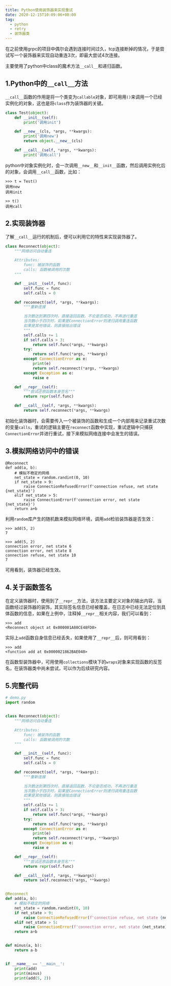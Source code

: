 ```yaml
---
title: Python使用装饰器来实现重试
date: 2020-12-15T10:09:06+08:00
tag: 
  - python
  - retry
  - 装饰器类
---
```


在之前使用grpc的项目中偶尔会遇到连接时间过久，tcp连接断掉的情况，于是尝试写一个装饰器来实现自动重连3次，即最大尝试4次连接。

主要使用了python中class的魔术方法`__call__`和递归函数。

## 1.Python中的`__call__`方法

`__call__`函数的作用是将一个类变为`callable`对象，即可用用`()`来调用一个已经实例化的对象，这也是将`class`作为装饰器的关键。

```python
class Test(object):
    def __init__(self):
        print('调用init')

    def __new__(cls, *args, **kwargs):
        print('调用new')
        return object.__new__(cls)

    def __call__(self, *args, **kwargs):
        print('调用call')
```

python中对象实例化时，会一次调用`__new__`和`__init__`函数，然后调用实例化后的对象，会调用`__call__`函数，比如：

```pow
>>> t = Test()
调用new
调用init

>> t()
调用call
```

## 2.实现装饰器

了解`__call__`运行的机制后，便可以利用它的特性来实现装饰器了。

```py
class Reconnect(object):
    """网络访问自动重连

    Attributes:
        func: 被装饰的函数
        calls: 函数被调用的次数
    """

    def __init__(self, func):
        self.func = func
        self.calls = 0

    def reconnect(self, *args, **kwargs):
        """重新连接

        当次数达到第四次时，直接返回函数，不论是否成功，不再进行重连
        当次数小于四次时，如果是ConnectionError则递归调用重连函数
        如果是其他错误，则直接抛出错误
        """
        self.calls += 1
        if self.calls > 3:
            return self.func(*args, **kwargs)
        try:
            return self.func(*args, **kwargs)
        except ConnectionError as e:
            print(e)
            return self.reconnect(*args, **kwargs)
        except Exception as e:
            raise e

    def __repr__(self):
        """尝试还原函数本身签名"""
        return repr(self.func)

    def __call__(self, *args, **kwargs):
        return self.reconnect(*args, **kwargs)

```

初始化装饰器时，会需要传入一个被装饰的函数和生成一个内部用来记录重试次数的变量`calls`，重试的逻辑主要在`reconnect`函数中实现，重试逻辑中只捕获`ConnectionError`并进行重试，接下来模拟网络连接中会发生的错误。

## 3.模拟网络访问中的错误

```
@Reconnect
def add(a, b):
    # 模拟不稳定的网络
    net_state = random.randint(0, 10)
    if net_state > 9:
        raise ConnectionRefusedError(f'connection refuse, net state {net_state}')
    elif net_state > 5:
        raise ConnectionError(f'connection error, net state {net_state}')
    return a+b
```

利用`random`库产生的随机数来模拟网络环境，调用`add`检验装饰器是否生效：

```pow
>>> add(5, 2)
7

>>> add(5, 2)
connection error, net state 6
connection error, net state 8
connection refuse, net state 10
7
```

可用看到，装饰器已经生效。

## 4.关于函数签名

在定义装饰器时，使用到了`__repr__`方法，该方法主要定义对象的输出内容，当函数经过装饰器的装饰，其实际签名信息已经被覆盖，在日志中已经无法定位到具体函数的信息，如果在上例中，注释掉`__repr__`相关内容，我们可以看到：

```
>>> add
<Reconnect object at 0x000001A80CE48FD0>
```

实际上`add`函数自身信息已经丢失，如果使用了`__repr__`后，则可用看到：

```
>>> add
<function add at 0x0000021862BAE040>
```

在函数型装饰器中，可用使用`collections`模块下的`wraps`对象来实现函数的反签名，在装饰器类中尚未尝试，可以作为后续研究内容。

## 5.完整代码

```py
# demo.py
import random


class Reconnect(object):
    """网络访问自动重连

    Attributes:
        func: 被装饰的函数
        calls: 函数被调用的次数
    """

    def __init__(self, func):
        self.func = func
        self.calls = 0

    def reconnect(self, *args, **kwargs):
        """重新连接

        当次数达到第四次时，直接返回函数，不论是否成功，不再进行重连
        当次数小于四次时，如果是ConnectionError则递归调用重连函数
        如果是其他错误，则直接抛出错误
        """
        self.calls += 1
        if self.calls > 3:
            return self.func(*args, **kwargs)
        try:
            return self.func(*args, **kwargs)
        except ConnectionError as e:
            print(e)
            return self.reconnect(*args, **kwargs)
        except Exception as e:
            raise e

    def __repr__(self):
        """尝试还原函数本身签名"""
        return repr(self.func)

    def __call__(self, *args, **kwargs):
        return self.reconnect(*args, **kwargs)


@Reconnect
def add(a, b):
    # 模拟不稳定的网络
    net_state = random.randint(0, 10)
    if net_state > 9:
        raise ConnectionRefusedError(f'connection refuse, net state {net_state}')
    elif net_state > 5:
        raise ConnectionError(f'connection error, net state {net_state}')
    return a+b


def minus(a, b):
    return a-b


if __name__ == '__main__':
    print(add)
    print(minus)
    print(add(5, 2))

```


